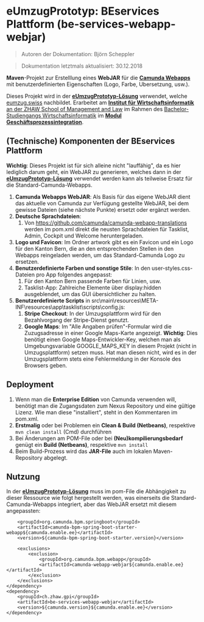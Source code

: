 # eUmzugPrototyp: BEservices Plattform (be-services-webapp-webjar)

> Autoren der Dokumentation: Björn Scheppler

> Dokumentation letztmals aktualisiert: 30.12.2018

**Maven**-Projekt zur Erstelllung eines **WebJAR** für die [**Camunda Webapps**](https://docs.camunda.org/manual/latest/webapps/) mit benutzerdefinierten Eigenschaften (Logo, Farbe, Ubersetzung, usw.).

Dieses Projekt wird in der [**eUmzugPrototyp-Lösung**](https://github.com/zhaw-gpi/eumzug-plattform-2018) verwendet, welche [eumzug.swiss](https://www.eumzug.swiss) nachbildet. Erarbeitet am [**Institut für Wirtschaftsinformatik** an der ZHAW School of Management and Law](http://www.zhaw.ch/iwi) im Rahmen des [Bachelor-Studiengangs Wirtschaftsinformatik](https://www.zhaw.ch/de/sml/studium/bachelor/wirtschaftsinformatik/) im [**Modul Geschäftsprozessintegration**](https://modulmanagement.sml.zhaw.ch/StaticModDescAblage/Modulbeschreibung_w.BA.XX.2GPI-WIN.XX.pdf).

## (Technische) Komponenten der BEservices Plattform
**Wichtig**: Dieses Projekt ist für sich alleine nicht "lauffähig", da es hier lediglich darum geht, ein WebJAR zu generieren, welches dann in der [**eUmzugPrototyp-Lösung**](https://github.com/zhaw-gpi/eumzug-plattform-2018) verwendet werden kann als teilweise Ersatz für die Standard-Camunda-Webapps.

1. **Camunda Webapps WebJAR**: Als Basis für das eigene WebJAR dient das aktuelle von Camunda zur Verfügung gestellte WebJAR, bei dem gewisse Dateien (siehe nächste Punkte) ersetzt oder ergänzt werden.
2. **Deutsche Sprachdateien**:
    1. Von https://github.com/camunda/camunda-webapp-translations werden im pom.xml direkt die neusten Sprachdateien für Tasklist, Admin, Cockpit und Welcome heruntergeladen.
3. **Logo und Favicon**: Im Ordner artwork gibt es ein Favicon und ein Logo für den Kanton Bern, die an den entsprechenden Stellen in den Webapps reingeladen werden, um das Standard-Camunda Logo zu ersetzen.
4. **Benutzerdefinierte Farben und sonstige Stile**: In den user-styles.css-Dateien pro App folgendes angepasst:
    1. Für den Kanton Bern passende Farben für Linien, usw.
    2. Tasklist-App: Zahlreiche Elemente über display:hidden ausgeblendet, um das GUI übersichtlicher zu halten.
5. **Benutzerdefinierte Scripts** in src\main\resources\META-INF\resources\app\tasklist\scripts\config.js:
    1. **Stripe Checkout**: In der Umzugsplattform wird für den Bezahlvorgang der Stripe-Dienst genutzt.
    2. **Google Maps**: Im "Alle Angaben prüfen"-Formular wird die Zuzugsadresse in einer Google Maps-Karte angezeigt. **Wichtig**: Dies benötigt einen Google Maps-Entwickler-Key, welchen man als Umgebungsvariable GOOGLE_MAPS_KEY in diesem Projekt (nicht in Umzugsplattform) setzen muss. Hat man diesen nicht, wird es in der Umzugsplattform stets eine Fehlermeldung in der Konsole des Browsers geben.

## Deployment
1. Wenn man die **Enterprise Edition** von Camunda verwenden will, benötigt man die Zugangsdaten zum Nexus Repository und eine gültige Lizenz. Wie man diese "installiert", steht in den Kommentaren im pom.xml.
2. **Erstmalig** oder bei Problemen ein **Clean & Build (Netbeans)**, respektive `mvn clean install` (Cmd) durchführen
3. Bei Änderungen am POM-File oder bei **(Neu)kompilierungsbedarf** genügt ein **Build (Netbeans)**, respektive `mvn install`
4. Beim Build-Prozess wird das **JAR-File** auch im lokalen Maven-Repository abgelegt.

## Nutzung
In der [**eUmzugPrototyp-Lösung**](https://github.com/zhaw-gpi/eumzug-plattform-2018) muss im pom-File die Abhängigkeit zu dieser Ressource wie folgt hergestellt werden, was einerseits die Standard-Camunda-Webapps integriert, aber das WebJAR ersetzt mit diesem angepassten:

```<dependency>
    <groupId>org.camunda.bpm.springboot</groupId>
    <artifactId>camunda-bpm-spring-boot-starter-webapp${camunda.enable.ee}</artifactId>
    <version>${camunda-bpm-spring-boot-starter.version}</version>

    <exclusions>
        <exclusion>
            <groupId>org.camunda.bpm.webapp</groupId>
            <artifactId>camunda-webapp-webjar${camunda.enable.ee}</artifactId>
        </exclusion>
    </exclusions>
</dependency>        
<dependency>
    <groupId>ch.zhaw.gpi</groupId>
    <artifactId>be-services-webapp-webjar</artifactId>
    <version>${camunda.version}${camunda.enable.ee}</version>
</dependency>
```